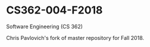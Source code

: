 # CS362-004-F2018
Software Engineering (CS 362)

Chris Pavlovich's fork of master repository for Fall 2018.
